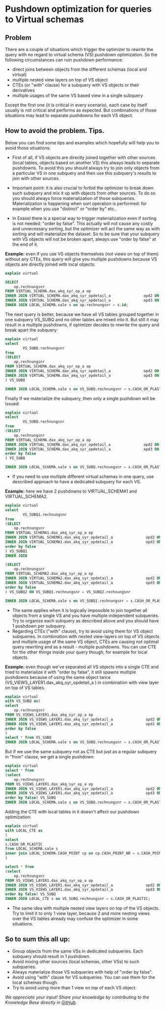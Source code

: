 # Pushdown optimization for queries to Virtual schemas

## Problem
There are a couple of situations which trigger the optimizer to rewrite the query with no regard to virtual schema (VS) pushdown optimization. So the following circumstances can ruin pushdown performance:
* direct joins between objects from the different schemas (local and virtual)
* multiple nested view layers on top of VS object
* CTEs (or "with" clause) for a subquery with VS objects or their derivatives
* multiple usages of the same VS based view in a single subquery

Except the first one (it is critical in every scenario), each case by itself usually is not critical and performs as expected. But combinations of those situations may lead to separate pushdowns for each VS object.

## How to avoid the problem. Tips.
Below you can find some tips and examples which hopefully will help you to avoid those situations:

* First of all, if VS objects are directly joined together with other sources (local tables, objects based on  another VS) this always leads to separate pushdowns. To avoid this you should always try to join only objects from a particular VS in one subquery and then use this subquery's results to join with other sources.

* Important point: it is also crucial to forbid the optimizer to break down such subquery and mix it up with objects from other sources. To do so you should always force materialization of those subqueries. Materialization is happening when sort operation is performed: for example when you use "distinct" or "order by" etc..

* In Exasol there is a special way to trigger materialization even if sorting is not needed: "order by false". This actually will not cause any costly and unnecessary sorting, but the optimizer will act the same way as with sorting and will materialize the dataset. So to be sure that your subquery with VS objects will not be broken apart, always use "order by false" at the end of it.

**Example:**
even if you use VS objects themselves (not views on top of them) without any CTEs, this query will give you multiple pushdowns because VS objects are directly joined with local objects:
```sql
explain virtual

SELECT
    op.rechnungsnr
FROM VIRTUAL_SCHEMA.dax_akq_syr_op_a op
INNER JOIN VIRTUAL_SCHEMA.dax_akq_syr_opdetail_a               opd2 ON op.boid = opd2.itsdet_op
INNER JOIN VIRTUAL_SCHEMA.dax_akq_syr_opdetail_a               opd3 ON op.boid = opd3.itsdet_op
INNER JOIN LOCAL_SCHEMA.sale s on op.rechnungsnr = s.id;
```

The next query is better, because we have all VS tables grouped together in one subquery VS_SUBQ and no other tables are mixed into it. But still it may result in a multiple pushdowns, if optimizer decides to rewrite the query and break apart the subquery:
```sql
explain virtual
select
        VS_SUBQ.rechnungsnr
from
(SELECT
    op.rechnungsnr
FROM VIRTUAL_SCHEMA.dax_akq_syr_op_a op
INNER JOIN VIRTUAL_SCHEMA.dax_akq_syr_opdetail_a               opd2 ON op.boid = opd2.itsdet_op
INNER JOIN VIRTUAL_SCHEMA.dax_akq_syr_opdetail_a               opd3 ON op.boid = opd3.itsdet_op
) VS_SUBQ

INNER JOIN LOCAL_SCHEMA.sale s on VS_SUBQ.rechnungsnr = s.CASH_OR_PLASTIC;
```

Finally If we materialize the subquery, then only a single pushdown will be issued:
```sql
explain virtual
select
        VS_SUBQ.rechnungsnr
from
(SELECT
    op.rechnungsnr
FROM VIRTUAL_SCHEMA.dax_akq_syr_op_a op
INNER JOIN VIRTUAL_SCHEMA.dax_akq_syr_opdetail_a               opd2 ON op.boid = opd2.itsdet_op
INNER JOIN VIRTUAL_SCHEMA.dax_akq_syr_opdetail_a               opd3 ON op.boid = opd3.itsdet_op
order by false
) VS_SUBQ

INNER JOIN LOCAL_SCHEMA.sale s on VS_SUBQ.rechnungsnr = s.CASH_OR_PLASTIC;
```

* If you need to use multiple different virtual schemas in one query, use described approach to have a dedicated subquery for each VS.

**Example:** here we have 2 pushdowns to VIRTUAL_SCHEMA1 and VIRTUAL_SCHEMA2.
```sql
explain virtual
select 
        VS_SUBQ1.rechnungsnr
from
(SELECT
    op.rechnungsnr
FROM VIRTUAL_SCHEMA1.dax_akq_syr_op_a op
INNER JOIN VIRTUAL_SCHEMA1.dax_akq_syr_opdetail_a               opd2 ON op.boid = opd2.itsdet_op
INNER JOIN VIRTUAL_SCHEMA1.dax_akq_syr_opdetail_a               opd3 ON op.boid = opd3.itsdet_op
order by false
) VS_SUBQ1
INNER JOIN

(SELECT
    op.rechnungsnr
FROM VIRTUAL_SCHEMA2.dax_akq_syr_op_a op
INNER JOIN VIRTUAL_SCHEMA2.dax_akq_syr_opdetail_a               opd2 ON op.boid = opd2.itsdet_op
INNER JOIN VIRTUAL_SCHEMA2.dax_akq_syr_opdetail_a               opd3 ON op.boid = opd3.itsdet_op
order by false
) VS_SUBQ2 ON VS_SUBQ1.rechnungsnr = VS_SUBQ2.rechnungsnr

INNER JOIN LOCAL_SCHEMA.sale s on VS_SUBQ1.rechnungsnr = s.CASH_OR_PLASTIC;
```

* The same applies when it is logically impossible to join together all objects from a single VS and you have multiple independent subqueries. Try to organize each subquery as described above and you should have 1 pushdown per subquery. 
* Regarding CTEs ("with" clause), try to avoid using them for VS object subqueries. In combination with nested view-layers on top of VS objects and multiple usage of the same VS object, CTEs are causing not optimal query rewriting and as a result - multiple pushdowns. You can use CTE for the other things inside your query though, for example for local objects.

**Example:** even though we've separated all VS objects into a single CTE and tried to materialize it with "order by false", it still spawns multiple pushdowns because of using the same object twice (VS_VIEWS_LAYER1.dax_akq_syr_opdetail_a ) in combination with view layer on top of VS tables.
```sql
explain virtual
with VS_SUBQ as(
select
    op.rechnungsnr
FROM VS_VIEWS_LAYER1.dax_akq_syr_op_a op
INNER JOIN VS_VIEWS_LAYER1.dax_akq_syr_opdetail_a               opd2 ON op.boid = opd2.itsdet_op
INNER JOIN VS_VIEWS_LAYER1.dax_akq_syr_opdetail_a               opd3 ON op.boid = opd3.itsdet_op
order by false
) 
select * from VS_SUBQ
INNER JOIN LOCAL_SCHEMA.sale s on VS_SUBQ.rechnungsnr = s.CASH_OR_PLASTIC;
```
But if we use the same subquery not as CTE but just as a regular subquery in "from" clause, we get a single pushdown:
```sql
explain virtual
select * from 
(select
    op.rechnungsnr
FROM VS_VIEWS_LAYER1.dax_akq_syr_op_a op
INNER JOIN VS_VIEWS_LAYER1.dax_akq_syr_opdetail_a               opd2 ON op.boid = opd2.itsdet_op
INNER JOIN VS_VIEWS_LAYER1.dax_akq_syr_opdetail_a               opd3 ON op.boid = opd3.itsdet_op
order by false) VS_SUBQ
INNER JOIN LOCAL_SCHEMA.sale s on VS_SUBQ.rechnungsnr = s.CASH_OR_PLASTIC;
```
Adding the CTE with local tables in it doesn't affect our pushdown optimization:
```sql
explain virtual
with LOCAL_CTE as
(
select 
s.CASH_OR_PLASTIC 
from LOCAL_SCHEMA.sale s
inner join LOCAL_SCHEMA.CASH_POINT cp on cp.CASH_POINT_NR = s.CASH_POINT_NR
)

select * from 
(select
    op.rechnungsnr
FROM VS_VIEWS_LAYER1.dax_akq_syr_op_a op
INNER JOIN VS_VIEWS_LAYER1.dax_akq_syr_opdetail_a               opd2 ON op.boid = opd2.itsdet_op
INNER JOIN VS_VIEWS_LAYER1.dax_akq_syr_opdetail_a               opd3 ON op.boid = opd3.itsdet_op
order by false) VS_SUBQ
INNER JOIN LOCAL_CTE s on VS_SUBQ.rechnungsnr = s.CASH_OR_PLASTIC;
```
* The same idea with multiple nested view layers on top of the VS objects. Try to limit it to only 1 view layer, because 2 and more nesting views over the VS tables already may confuse the optimizer in some situations.

## So to sum this all up:
* Group objects from the same VSs in dedicated subqueries. Each subquery should result in 1 pushdown.
* Avoid mixing other sources (local schemas, other VSs) to such subqueries.
* Always materialize those VS subqueries with help of "order by false".
* Avoid using "with" clause for VS subqueries. You can use them for the local schemas though.
* Try to avoid using more than 1 view on top of each VS object. 

*We appreciate your input! Share your knowledge by contributing to the Knowledge Base directly in [GitHub](https://github.com/exasol/public-knowledgebase).* 